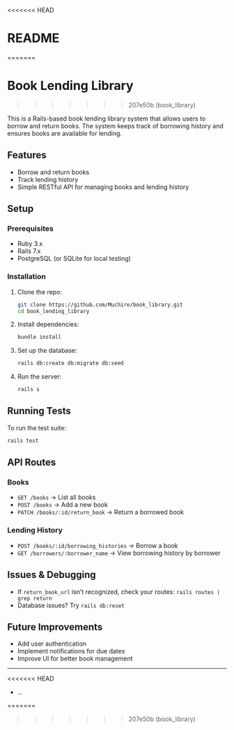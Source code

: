 <<<<<<< HEAD

# README
=======
# Book Lending Library
>>>>>>> 207e50b (book_library)

This is a Rails-based book lending library system that allows users to borrow and return books. The system keeps track of borrowing history and ensures books are available for lending.

## Features
- Borrow and return books
- Track lending history
- Simple RESTful API for managing books and lending history

## Setup
### Prerequisites
- Ruby 3.x
- Rails 7.x
- PostgreSQL (or SQLite for local testing)

### Installation
1. Clone the repo:
   ```sh
   git clone https://github.com/Muchire/book_library.git
   cd book_lending_library
   ```

2. Install dependencies:
   ```sh
   bundle install
   ```

3. Set up the database:
   ```sh
   rails db:create db:migrate db:seed
   ```

4. Run the server:
   ```sh
   rails s
   ```

## Running Tests
To run the test suite:
```sh
rails test
```

## API Routes
### Books
- `GET /books` → List all books
- `POST /books` → Add a new book
- `PATCH /books/:id/return_book` → Return a borrowed book

### Lending History
- `POST /books/:id/borrowing_histories` → Borrow a book
- `GET /borrowers/:borrower_name` → View borrowing history by borrower

## Issues & Debugging
- If `return_book_url` isn’t recognized, check your routes: `rails routes | grep return`
- Database issues? Try `rails db:reset`

## Future Improvements
- Add user authentication
- Implement notifications for due dates
- Improve UI for better book management

---

<<<<<<< HEAD
* ...

=======
>>>>>>> 207e50b (book_library)
